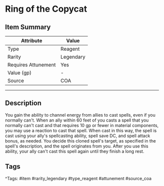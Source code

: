 # Ring of the Copycat

## Item Summary

| Attribute            | Value                        |
|----------------------|------------------------------|
| Type                 | Reagent |
| Rarity               | Legendary             |
| Requires Attunement  | Yes                |
| Value (gp)           | -    |
| Source               | COA |

---

## Description

You gain the ability to channel energy from allies to cast spells, even if you normally can't. When an ally within 60 feet of you casts a spell that you normally can't cast and that requires 10 gp or fewer in material components, you may use a reaction to cast that spell. When cast in this way, the spell is cast using your ally's spellcasting ability, spell save DC, and spell attack bonus, as needed. You decide this cloned spell's target, as specified in the spell's description, and the spell originates from you. After you use this ability, your ally can't cast this spell again until they finish a long rest.

## Tags

^Tags: #item #rarity_legendary #type_reagent #attunement #source_coa